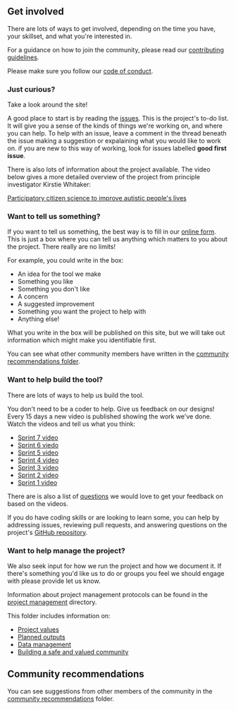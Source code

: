 ## Get involved

There are lots of ways to get involved, depending on the time you have, your skillset, and what you're interested in.

For a guidance on how to join the community, please read our [contributing guidelines](CONTRIBUTING.md).

Please make sure you follow our [code of conduct](https://github.com/katoss/katoss.github.io/blob/master/.github/CODE_OF_CONDUCT.md).

### Just curious?

Take a look around the site!

A good place to start is by reading the [issues](https://github.com/alan-turing-institute/AutisticaCitizenScience/issues).
This is the project's to-do list. It will give you a sense of the kinds of things we're working on, and where you can help.
To help with an issue, leave a comment in the thread beneath the issue making a suggestion or expalaining what you would like to work on.
if you are new to this way of working, look for issues labelled **good first issue**.

There is also lots of information about the project available. The video below gives a more detailed overview of the project from principle investigator Kirstie Whitaker:

[Participatory citizen science to improve autistic people's lives](https://www.youtube.com/watch?v=Ftsf21Cr4Jk&feature=youtu.be)

### Want to tell us something?

If you want to tell us something, the best way is to fill in our [online form](https://bit.ly/AutisticaTuringCitSciForm).
This is just a box where you can tell us anything which matters to you about the project.
There really are no limits!

For example, you could write in the box:

* An idea for the tool we make
* Something you like
* Something you don't like
* A concern
* A suggested improvement
* Something you want the project to help with
* Anything else!

What you write in the box will be published on this site, but we will take out information which might make you identifiable first.

You can see what other community members have written in the [community recommendations folder](/community-recommendations).

### Want to help build the tool?

There are lots of ways to help us build the tool.

You don't need to be a coder to help.
Give us feedback on our designs!
Every 15 days a new video is published showing the work we've done.
Watch the videos and tell us what you think:

* [Sprint 7 video](https://www.youtube.com/watch?v=3a3A1BxFBUU&feature=youtu.be)
* [Sprint 6 viedo](https://www.youtube.com/watch?v=UAon_KHBaMM&feature=youtu.be)
* [Sprint 5 video](https://www.youtube.com/watch?v=GWvf1KbF5GE&feature=youtu.be)
* [Sprint 4 video](https://www.youtube.com/watch?v=0VXnqlS94Oo&feature=youtu.be)
* [Sprint 3 video](https://www.youtube.com/watch?v=IG-Vq8m8ELA&feature=youtu.be)
* [Sprint 2 video](https://www.youtube.com/watch?v=A_6uOwFZRfo&feature=youtu.be)
* [Sprint 1 video](https://www.youtube.com/watch?v=4f6kn5HLysc)

There are is also a list of [questions](platform-designs/wireframes/wireframe-questions.md) we would love to get your feedback on based on the videos.

If you do have coding skills or are looking to learn some, you can help by addressing issues, reviewing pull requests, and answering questions on the project's [GitHub repository](https://github.com/alan-turing-institute/AutisticaCitizenScience).

### Want to help manage the project?

We also seek input for how we run the project and how we document it.
If there's something you'd like us to do or groups you feel we should engage with please provide let us know.

Information about project management protocols can be found in the [project management](/project-management) directory.

This folder includes information on:

* [Project values](project-management/project-values.md)
* [Planned outputs](project-management/planned-outputs.md)
* [Data management](project-management/data-management.md)
* [Building a safe and valued community](project-management/building-a-safe-community.md)

## Community recommendations

You can see suggestions from other members of the community in the [community recommendations](community-recommendations) folder.
